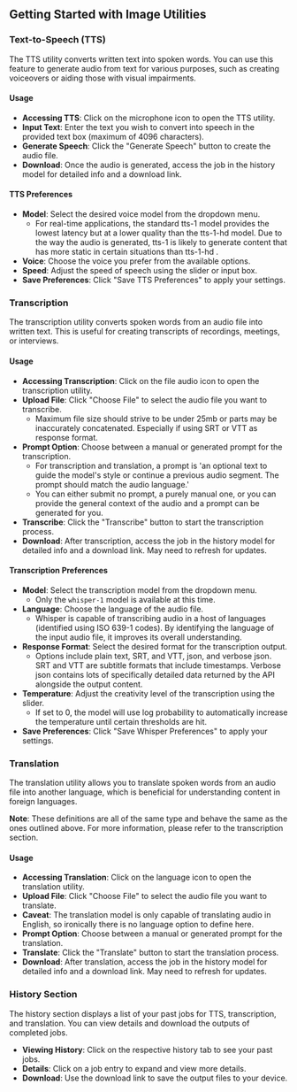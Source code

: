 ## Getting Started with Image Utilities

### Text-to-Speech (TTS)

The TTS utility converts written text into spoken words. You can use this feature to generate audio from text for various purposes, such as creating voiceovers or aiding those with visual impairments.

#### Usage

- **Accessing TTS**: Click on the microphone icon to open the TTS utility.
- **Input Text**: Enter the text you wish to convert into speech in the provided text box (maximum of 4096 characters).
- **Generate Speech**: Click the "Generate Speech" button to create the audio file.
- **Download**: Once the audio is generated, access the job in the history model for detailed info and a download link.

#### TTS Preferences

- **Model**: Select the desired voice model from the dropdown menu.
  - For real-time applications, the standard tts-1 model provides the lowest latency but at a lower quality than the tts-1-hd model. Due to the way the audio is generated, tts-1 is likely to generate content that has more static in certain situations than tts-1-hd .
- **Voice**: Choose the voice you prefer from the available options.
- **Speed**: Adjust the speed of speech using the slider or input box.
- **Save Preferences**: Click "Save TTS Preferences" to apply your settings.

### Transcription

The transcription utility converts spoken words from an audio file into written text. This is useful for creating transcripts of recordings, meetings, or interviews.

#### Usage

- **Accessing Transcription**: Click on the file audio icon to open the transcription utility.
- **Upload File**: Click "Choose File" to select the audio file you want to transcribe.
  - Maximum file size should strive to be under 25mb or parts may be inaccurately concatenated. Especially if using SRT or VTT as response format.
- **Prompt Option**: Choose between a manual or generated prompt for the transcription.
  - For transcription and translation, a prompt is 'an optional text to guide the model's style or continue a previous audio segment. The prompt should match the audio language.'
  - You can either submit no prompt, a purely manual one, or you can provide the general context of the audio and a prompt can be generated for you.
- **Transcribe**: Click the "Transcribe" button to start the transcription process.
- **Download**: After transcription, access the job in the history model for detailed info and a download link. May need to refresh for updates.

#### Transcription Preferences

- **Model**: Select the transcription model from the dropdown menu.
  - Only the `whisper-1` model is available at this time.
- **Language**: Choose the language of the audio file.
  - Whisper is capable of transcribing audio in a host of languages (identified using ISO 639-1 codes). By identifying the language of the input audio file, it improves its overall understanding.
- **Response Format**: Select the desired format for the transcription output.
  - Options include plain text, SRT, and VTT, json, and verbose json. SRT and VTT are subtitle formats that include timestamps. Verbose json contains lots of specifically detailed data returned by the API alongside the output content.
- **Temperature**: Adjust the creativity level of the transcription using the slider.
  - If set to 0, the model will use log probability to automatically increase the temperature until certain thresholds are hit.
- **Save Preferences**: Click "Save Whisper Preferences" to apply your settings.

### Translation

The translation utility allows you to translate spoken words from an audio file into another language, which is beneficial for understanding content in foreign languages.

**Note**: These definitions are all of the same type and behave the same as the ones outlined above. For more information, please refer to the transcription section.

#### Usage

- **Accessing Translation**: Click on the language icon to open the translation utility.
- **Upload File**: Click "Choose File" to select the audio file you want to translate.
- **Caveat**: The translation model is only capable of translating audio in English, so ironically there is no language option to define here.
- **Prompt Option**: Choose between a manual or generated prompt for the translation.
- **Translate**: Click the "Translate" button to start the translation process.
- **Download**: After translation, access the job in the history model for detailed info and a download link. May need to refresh for updates.

### History Section

The history section displays a list of your past jobs for TTS, transcription, and translation. You can view details and download the outputs of completed jobs.

- **Viewing History**: Click on the respective history tab to see your past jobs.
- **Details**: Click on a job entry to expand and view more details.
- **Download**: Use the download link to save the output files to your device.

